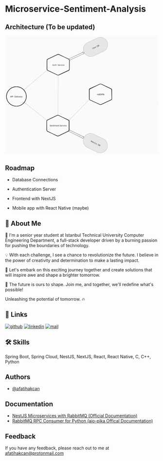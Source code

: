 
# Microservice-Sentiment-Analysis




## Architecture (To be updated)

![Architecture](https://github.com/afatihakcan/microservice-sentiment-analysis/blob/main/images/architecture.png?raw=true)





## Roadmap

- Database Connections

- Authentication Server

- Frontend with NextJS

- Mobile app with React Native (maybe)


## 🚀 About Me
🚀 I'm a senior year student at Istanbul Technical University Computer Engineering Department, a full-stack developer driven by a burning passion for pushing the boundaries of technology.

💡 With each challenge, I see a chance to revolutionize the future. I believe in the power of creativity and determination to make a lasting impact.

🌌 Let's embark on this exciting journey together and create solutions that will inspire awe and shape a brighter tomorrow.

🌟 The future is ours to shape. Join me, and together, we'll redefine what's possible!

Unleashing the potential of tomorrow. 🔥




## 🔗 Links
[![github]( 	https://img.shields.io/badge/GitHub-100000?style=for-the-badge&logo=github&logoColor=white)](https://www.github.com/afatihakcan)
[![linkedin](https://img.shields.io/badge/linkedin-0A66C2?style=for-the-badge&logo=linkedin&logoColor=white)](https://www.linkedin.com/in/afatihakcan)
[![mail](https://img.shields.io/badge/ProtonMail-8B89CC?style=for-the-badge&logo=protonmail&logoColor=white)](mailto:afatihakcan@protonmail.com)


## 🛠 Skills
Spring Boot, Spring Cloud, NestJS, NextJS, React, React Native, C, C++, Python


## Authors

- [@afatihakcan](https://www.github.com/afatihakcan)


## Documentation

 - [NestJS Microservices with RabbitMQ (Official Documentation)](https://docs.nestjs.com/microservices/rabbitmq)
 - [RabbitMQ RPC Consumer for Python (aio-pika Offical Documentation)](https://aio-pika.readthedocs.io/en/latest/rabbitmq-tutorial/6-rpc.html)


## Feedback

If you have any feedback, please reach out to me at afatihakcan@protonmail.com

